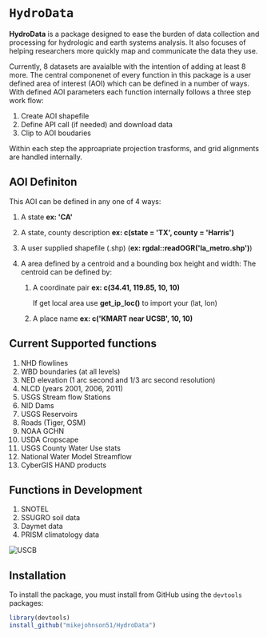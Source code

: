 `HydroData`
================

**HydroData** is a package designed to ease the burden of data collection and processing for hydrologic and earth systems analysis. It also focuses of helping researchers more quickly map and communicate the data they use.

Currently, 8 datasets are avaialble with the intention of adding at least 8 more. The central componenet of every function in this package is a user defined area of interest (AOI) which can be defined in a number of ways. With defined AOI parameters each function internally follows a three step work flow:

1. Create AOI shapefile
2. Define API call (if needed) and download data  
3. Clip to AOI boudaries 

Within each step the approapriate projection trasforms, and grid alignments are handled internally. 

## AOI Definiton
This AOI can be defined in any one of 4 ways:

 1) A state **ex: 'CA'**
 2) A state, county description **ex: c(state = 'TX', county = 'Harris')**
 2) A user supplied shapefile (.shp) (**ex: rgdal::readOGR('la_metro.shp')**)
 3) A area defined by a centroid and a bounding box height and width:
      The centroid can be defined by:
        
       1. A coordinate pair **ex: c(34.41, 119.85, 10, 10)**
            
            If get local area use **get_ip_loc()** to import your (lat, lon)
        
       2. A place name **ex: c('KMART near UCSB', 10, 10)**
        
## Current Supported functions
 1) NHD flowlines
 2) WBD boundaries (at all levels)
 3) NED elevation (1 arc second and 1/3 arc second resolution) 
 4) NLCD (years 2001, 2006, 2011)
 5) USGS Stream flow Stations
 6) NID Dams
 7) USGS Reservoirs
 8) Roads (Tiger, OSM)
 9) NOAA GCHN
 10) USDA Cropscape
 11) USGS County Water Use stats
 12) National Water Model Streamflow
 13) CyberGIS HAND products
 
## Functions in Development
 
 1) SNOTEL
 2) SSUGRO soil data
 3) Daymet data
 4) PRISM climatology data

![USCB](https://www.ucsb.edu/graphic-identity/downloads/wave/ucsbwave-black.png)

## Installation

To install the  package, you must install from GitHub using the `devtools` packages:

```r
library(devtools)
install_github("mikejohnson51/HydroData")
```
